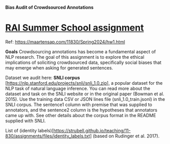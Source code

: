 **Bias Audit of Crowdsourced Annotations**
# [RAI Summer School assignment](https://precogatiiit.notion.site/ACM-India-Summer-School-on-Responsible-Safe-AI-76108c53564d4dc4af46c1d3bed52946)

Ref: https://maartensap.com/11830/Spring2024/hw1.html

**Goals**
Crowdsourcing annotations has become a fundamental aspect of NLP research. The goal of this assignment is to explore the ethical implications of soliciting crowdsourced data, specifically social biases that may emerge when asking for generated sentences.

Dataset we audit here:
**SNLI corpus**
[https://nlp.stanford.edu/projects/snli/snli_1.0.zip], a popular dataset for the NLP task of natural language inference. You can read more about the dataset and task on the SNLI website or in the original paper (Bowman et al. 2015).
Use the training data CSV or JSON lines file (snli_1.0_train.jsonl) in the SNLI corpus. The sentence1 column with premise that was supplied to annotators, and the sentence2 column is the hypotheses that annotators came up with. See other details about the corpus format in the README supplied with SNLI.

List of (identity labels)[https://strubell.github.io/teaching/11-830/assignments/files/identity_labels.txt] (based on Rudinger et al. 2017).
